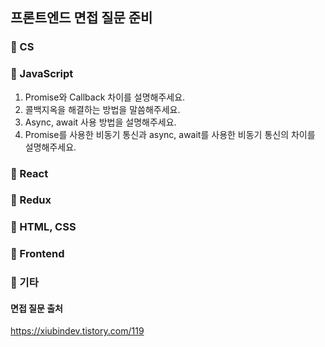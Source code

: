 ## 프론트엔드 면접 질문 준비

### 📌 CS

### 📌 JavaScript
1. Promise와 Callback 차이를 설명해주세요.
2. 콜백지옥을 해결하는 방법을 말씀해주세요.
3. Async, await 사용 방법을 설명해주세요.
4. Promise를 사용한 비동기 통신과 async, await를 사용한 비동기 통신의 차이를 설명해주세요.
### 📌 React

### 📌 Redux

### 📌 HTML, CSS

### 📌 Frontend

### 📌 기타



#### 면접 질문 출처
https://xiubindev.tistory.com/119
